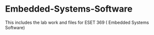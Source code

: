 # Embedded-Systems-Software
This includes the lab work and files for ESET 369 ( Embedded Systems Software)
